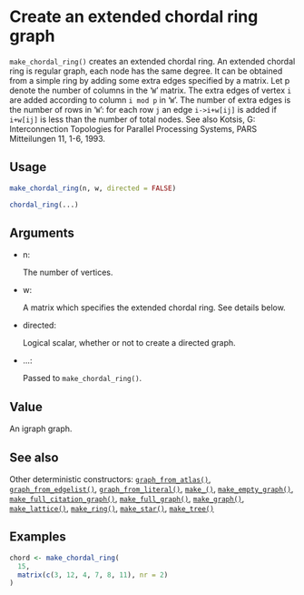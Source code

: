 # Create an extended chordal ring graph

`make_chordal_ring()` creates an extended chordal ring. An extended
chordal ring is regular graph, each node has the same degree. It can be
obtained from a simple ring by adding some extra edges specified by a
matrix. Let p denote the number of columns in the ‘`W`’ matrix. The
extra edges of vertex `i` are added according to column `i mod p` in
‘`W`’. The number of extra edges is the number of rows in ‘`W`’: for
each row `j` an edge `i->i+w[ij]` is added if `i+w[ij]` is less than the
number of total nodes. See also Kotsis, G: Interconnection Topologies
for Parallel Processing Systems, PARS Mitteilungen 11, 1-6, 1993.

## Usage

``` r
make_chordal_ring(n, w, directed = FALSE)

chordal_ring(...)
```

## Arguments

- n:

  The number of vertices.

- w:

  A matrix which specifies the extended chordal ring. See details below.

- directed:

  Logical scalar, whether or not to create a directed graph.

- ...:

  Passed to `make_chordal_ring()`.

## Value

An igraph graph.

## See also

Other deterministic constructors:
[`graph_from_atlas()`](https://r.igraph.org/reference/graph_from_atlas.md),
[`graph_from_edgelist()`](https://r.igraph.org/reference/graph_from_edgelist.md),
[`graph_from_literal()`](https://r.igraph.org/reference/graph_from_literal.md),
[`make_()`](https://r.igraph.org/reference/make_.md),
[`make_empty_graph()`](https://r.igraph.org/reference/make_empty_graph.md),
[`make_full_citation_graph()`](https://r.igraph.org/reference/make_full_citation_graph.md),
[`make_full_graph()`](https://r.igraph.org/reference/make_full_graph.md),
[`make_graph()`](https://r.igraph.org/reference/make_graph.md),
[`make_lattice()`](https://r.igraph.org/reference/make_lattice.md),
[`make_ring()`](https://r.igraph.org/reference/make_ring.md),
[`make_star()`](https://r.igraph.org/reference/make_star.md),
[`make_tree()`](https://r.igraph.org/reference/make_tree.md)

## Examples

``` r
chord <- make_chordal_ring(
  15,
  matrix(c(3, 12, 4, 7, 8, 11), nr = 2)
)
```
